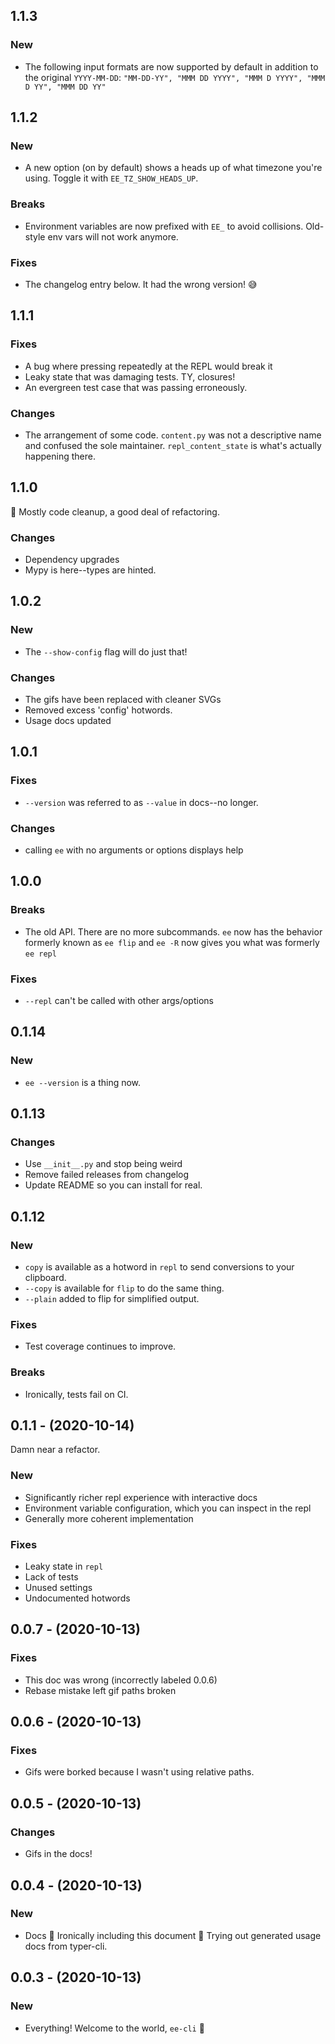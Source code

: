 ## 1.1.3

### New

- The following input formats are now supported by default in addition to the original `YYYY-MM-DD`:
`"MM-DD-YY", "MMM DD YYYY", "MMM D YYYY", "MMM D YY", "MMM DD YY"`

## 1.1.2

### New

- A new option (on by default) shows a heads up of what timezone you're using. Toggle it with `EE_TZ_SHOW_HEADS_UP`.

### Breaks

- Environment variables are now prefixed with `EE_` to avoid collisions. Old-style env vars will not work anymore.

### Fixes

- The changelog entry below. It had the wrong version! :sweat_smile:

## 1.1.1

### Fixes
- A bug where pressing <enter> repeatedly at the REPL would break it
- Leaky state that was damaging tests. TY, closures!
- An evergreen test case that was passing erroneously.

### Changes
- The arrangement of some code. `content.py` was not a descriptive name and confused the sole maintainer. `repl_content_state` is what's actually happening there.

## 1.1.0

:tada: Mostly code cleanup, a good deal of refactoring.

### Changes

- Dependency upgrades
- Mypy is here--types are hinted.

## 1.0.2

### New

- The `--show-config` flag will do just that!

### Changes

- The gifs have been replaced with cleaner SVGs
- Removed excess 'config' hotwords.
- Usage docs updated

## 1.0.1

### Fixes

- `--version` was referred to as `--value` in docs--no longer.

### Changes

- calling `ee` with no arguments or options displays help

## 1.0.0

### Breaks

- The old API. There are no more subcommands. `ee` now has the behavior formerly known as `ee flip` and `ee -R` now gives you what was formerly `ee repl`

### Fixes

- `--repl` can't be called with other args/options

## 0.1.14

### New

-  `ee --version` is a thing now.

## 0.1.13

### Changes

- Use `__init__.py` and stop being weird
- Remove failed releases from changelog
- Update README so you can install for real.

## 0.1.12

### New

- `copy` is available as a hotword in `repl` to send conversions to your clipboard.
- `--copy` is available for `flip` to do the same thing.
- `--plain` added to flip for simplified output.

### Fixes

- Test coverage continues to improve.

### Breaks

- Ironically, tests fail on CI.

## 0.1.1 - (2020-10-14)

Damn near a refactor.

### New

- Significantly richer repl experience with interactive docs
- Environment variable configuration, which you can inspect in the repl
- Generally more coherent implementation

###  Fixes

- Leaky state in `repl`
- Lack of tests
- Unused settings
- Undocumented hotwords


## 0.0.7 - (2020-10-13)

### Fixes

* This doc was wrong (incorrectly labeled 0.0.6)
* Rebase mistake left gif paths broken

## 0.0.6 - (2020-10-13)

### Fixes

* Gifs were borked because I wasn't using relative paths.

## 0.0.5 - (2020-10-13)

### Changes

* Gifs in the docs!

## 0.0.4 - (2020-10-13)


### New

* Docs 📖 Ironically including this document 🤔 Trying out generated usage docs from typer-cli.


## 0.0.3 - (2020-10-13)

### New

* Everything! Welcome to the world, `ee-cli` 🎉
